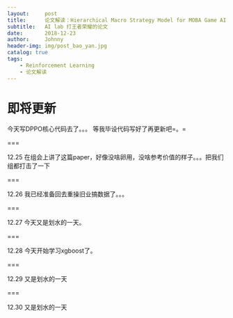 ```yaml
---
layout:     post
title:      论文解读：Hierarchical Macro Strategy Model for MOBA Game AI
subtitle:   AI lab 打王者荣耀的论文
date:       2018-12-23
author:     Johnny
header-img: img/post_bao_yan.jpg
catalog: true
tags:
    - Reinforcement Learning
    - 论文解读
---
```


# 即将更新

今天写DPPO核心代码去了。。。
等我毕设代码写好了再更新吧=。=


===

12.25 在组会上讲了这篇paper，好像没啥卵用，没啥参考价值的样子。。。把我们组都打击了一下


===

12.26 我已经准备回去重操旧业搞数据了。。。

===

12.27 今天又是划水的一天。

===

12.28 今天开始学习xgboost了。

===

12.29 又是划水的一天

===

12.30 又是划水的一天
